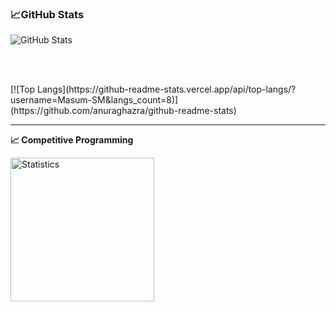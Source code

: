 ### :chart_with_upwards_trend:GitHub Stats


![GitHub Stats](https://github-readme-stats.vercel.app/api?username=Masum-SM&theme=radical)
<p>
<br />
<br />
</p>
[![Top Langs](https://github-readme-stats.vercel.app/api/top-langs/?username=Masum-SM&langs_count=8)](https://github.com/anuraghazra/github-readme-stats)
<hr>
<b>&#128200; Competitive Programming</b>
<br />
<p float="left">
    <img height="230px" src="https://raw.githubusercontent.com/Masum-SM/ct-stats/main/output/light_card.svg" alt="Statistics"/>
</p>
<br/>

